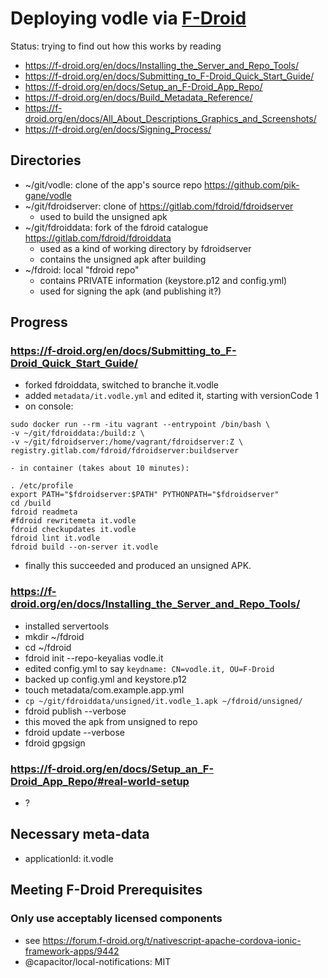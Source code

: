 # Deploying vodle via [F-Droid](https://f-droid.org)

Status: trying to find out how this works by reading 
- https://f-droid.org/en/docs/Installing_the_Server_and_Repo_Tools/
- https://f-droid.org/en/docs/Submitting_to_F-Droid_Quick_Start_Guide/
- https://f-droid.org/en/docs/Setup_an_F-Droid_App_Repo/
- https://f-droid.org/en/docs/Build_Metadata_Reference/
- https://f-droid.org/en/docs/All_About_Descriptions_Graphics_and_Screenshots/
- https://f-droid.org/en/docs/Signing_Process/

## Directories
- ~/git/vodle: clone of the app's source repo https://github.com/pik-gane/vodle
- ~/git/fdroidserver: clone of https://gitlab.com/fdroid/fdroidserver
    - used to build the unsigned apk
- ~/git/fdroiddata: fork of the fdroid catalogue https://gitlab.com/fdroid/fdroiddata
    - used as a kind of working directory by fdroidserver
    - contains the unsigned apk after building  
- ~/fdroid: local "fdroid repo"
    - contains PRIVATE information (keystore.p12 and config.yml)
    - used for signing the apk (and publishing it?) 

## Progress

### https://f-droid.org/en/docs/Submitting_to_F-Droid_Quick_Start_Guide/
- forked fdroiddata, switched to branche it.vodle
- added `metadata/it.vodle.yml` and edited it, starting with versionCode 1
- on console:
```
sudo docker run --rm -itu vagrant --entrypoint /bin/bash \
-v ~/git/fdroiddata:/build:z \
-v ~/git/fdroidserver:/home/vagrant/fdroidserver:Z \
registry.gitlab.com/fdroid/fdroidserver:buildserver
```
    - in container (takes about 10 minutes):
```
. /etc/profile
export PATH="$fdroidserver:$PATH" PYTHONPATH="$fdroidserver"
cd /build
fdroid readmeta
#fdroid rewritemeta it.vodle
fdroid checkupdates it.vodle
fdroid lint it.vodle
fdroid build --on-server it.vodle
```
- finally this succeeded and produced an unsigned APK.

### https://f-droid.org/en/docs/Installing_the_Server_and_Repo_Tools/
- installed servertools
- mkdir ~/fdroid
- cd ~/fdroid
- fdroid init --repo-keyalias vodle.it
- edited config.yml to say `keydname: CN=vodle.it, OU=F-Droid`
- backed up config.yml and keystore.p12
- touch metadata/com.example.app.yml
- `cp ~/git/fdroiddata/unsigned/it.vodle_1.apk ~/fdroid/unsigned/`
- fdroid publish --verbose
- this moved the apk from unsigned to repo
- fdroid update --verbose
- fdroid gpgsign

### https://f-droid.org/en/docs/Setup_an_F-Droid_App_Repo/#real-world-setup
- ?

## Necessary meta-data

- applicationId: it.vodle

## Meeting F-Droid Prerequisites

### Only use acceptably licensed components
- see https://forum.f-droid.org/t/nativescript-apache-cordova-ionic-framework-apps/9442
- @capacitor/local-notifications: MIT



 